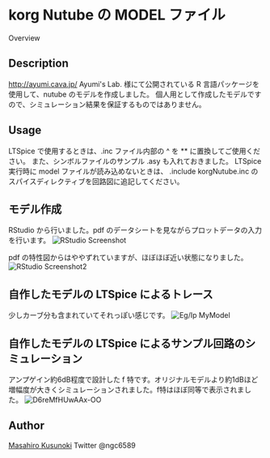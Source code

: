 korg Nutube の MODEL ファイル
====

Overview

## Description
http://ayumi.cava.jp/ Ayumi's Lab. 様にて公開されている R 言語パッケージを使用して、nutube のモデルを作成しました。
個人用として作成したモデルですので、シミュレーション結果を保証するものではありません。

## Usage
LTSpice で使用するときは、.inc ファイル内部の ^ を ** に置換してご使用ください。
また、シンボルファイルのサンプル .asy も入れておきました。
LTSpice 実行時に model ファイルが読み込めないときは、 .include korgNutube.inc のスパイスディレクティブを回路図に追記してください。

## モデル作成
RStudio から行いました。pdf のデータシートを見ながらプロットデータの入力を行います。
![RStudio Screenshot](https://user-images.githubusercontent.com/4132056/57896693-f43e7800-788c-11e9-9593-dc5a8f19ee1a.jpg)

pdf の特性図からはややずれていますが、ほぼほぼ近い状態になりました。
![RStudio Screenshot2](https://user-images.githubusercontent.com/4132056/57895528-0cab9400-7887-11e9-841e-57c387fd5426.jpg)


## 自作したモデルの LTSpice によるトレース
少しカーブ分も含まれていてそれっぽい感じです。
![Eg/Ip MyModel](https://user-images.githubusercontent.com/4132056/57895656-c99df080-7887-11e9-8726-95cea308fd50.png)

## 自作したモデルの LTSpice によるサンプル回路のシミュレーション
アンプゲイン約6dB程度で設計した f 特です。オリジナルモデルより約1dBほど増幅度が大きくシミュレーションされました。f特はほぼ同等で表示されました。
![D6reMfHUwAAx-OO](https://user-images.githubusercontent.com/4132056/57895761-56e14500-7888-11e9-85d5-0a488b24ee39.png)

## Author

[Masahiro Kusunoki](https://github.com/ngc6589)
Twitter @ngc6589
